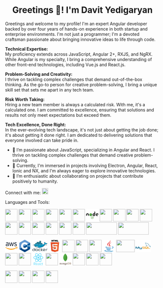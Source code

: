 <h1 align="center" dir="auto">Greetings 👋! I'm Davit Yedigaryan</h1>

<p>
  Greetings and welcome to my profile! I'm an expert Angular developer backed by over four years of hands-on experience in both startup and enterprise environments. I'm not just a programmer; I'm a devoted craftsman passionate about bringing innovative ideas to life through code.

**Technical Expertise:**
<br/>
My proficiency extends across JavaScript, Angular 2+, RXJS, and NgRX. While Angular is my specialty, I bring a comprehensive understanding of other front-end technologies, including Vue.js and React.js.

**Problem-Solving and Creativity:**
<br/>
I thrive on tackling complex challenges that demand out-of-the-box thinking. As the go-to person for creative problem-solving, I bring a unique skill set that sets me apart in any tech team.

**Risk Worth Taking:**
<br/>
Hiring a new team member is always a calculated risk. With me, it's a calculated one. I am committed to excellence, ensuring that solutions and results not only meet expectations but exceed them.

**Tech Excellence, Done Right:**
<br/>
In the ever-evolving tech landscape, it's not just about getting the job done; it's about getting it done right. I am dedicated to delivering solutions that everyone involved can take pride in.
</p>


- 👀 I’m passionate about JavaScript, specializing in Angular and React. I thrive on tackling complex challenges that demand creative problem-solving.
- 🌱 Currently, I'm immersed in projects involving Electron, Angular, React, Ionic and NX, and I'm always eager to explore innovative technologies.
- 💞️ I’m enthusiastic about collaborating on projects that contribute positively to humanity.


Connect with me:
<a href="https://www.linkedin.com/in/davit-yedigaryan-web3-solidity-angular-javascript-developer/"><img src="https://content.linkedin.com/content/dam/me/brand/en-us/brand-home/logos/In-Blue-Logo.png.original.png" width="20" height="20"/></a>


Languages and Tools: 

<a href="https://angular.io/" rel="nofollow"><img src="https://angular.io/assets/images/logos/angularjs/AngularJS-Shield.svg" width="40" height="40"/></a>
<a href="https://rxjs.dev/" rel="nofollow"><img src="https://seeklogo.com/images/R/rxjs-logo-DD3DF87EEF-seeklogo.com.png" width="40" height="40"/></a>
<a href="https://nestjs.com/" rel="nofollow"><img src="https://nestjs.com/logo-small.ede75a6b.svg" width="40" height="40"/></a>
<a href="https://ngrx.io/" rel="nofollow"><img src="https://ngrx.io/assets/images/badge.svg" width="40" height="40"/></a>
<a href="https://www.electronjs.org/" rel="nofollow"><img src="https://www.electronjs.org/assets/img/logo.svg" width="40" height="40"/></a>
<a href="https://nextjs.org/" rel="nofollow"><img src="https://d2nir1j4sou8ez.cloudfront.net/wp-content/uploads/2021/12/nextjs-boilerplate-logo.png" width="40" height="40"/></a>
<a href="https://expressjs.com/" rel="nofollow"><img src="https://raw.githubusercontent.com/devicons/devicon/master/icons/nodejs/nodejs-original-wordmark.svg" width="40" height="40"/></a>
<a href="https://sass-lang.com/" rel="nofollow"><img src="https://sass-lang.com/assets/img/logos/logo.svg" width="40" height="40"/></a>
<a href="https://redux.js.org/" rel="nofollow"><img src="https://redux.js.org/img/redux.svg" width="40" height="40"/></a>
<a href="https://getbootstrap.com/" rel="nofollow"><img src="https://getbootstrap.com/docs/5.3/assets/brand/bootstrap-logo-shadow.png" width="40" height="40"/></a>
<a href="https://www.figma.com/" rel="nofollow"><img src="https://encrypted-tbn0.gstatic.com/images?q=tbn:ANd9GcRCHweVdJnbAlrZpfDf9iE1Th9VjUCqIjUpAG_ww7oMF6C8TsbT5S66nauebQ&s" width="40" height="40"/></a>
<a href="https://lesscss.org/" rel="nofollow"><img src="https://lesscss.org/public/img/less_logo.png" width="40" height="40"/></a>
<a href="https://jestjs.io/" rel="nofollow"><img src="https://miro.medium.com/v2/resize:fit:400/0*oNXnMpSxsxaKKMed.png" width="40" height="40"/></a>
<a href="https://mochajs.org/" rel="nofollow"><img src="https://upload.wikimedia.org/wikipedia/commons/thumb/9/90/Mocha_%28JavaScript_framework%29_%28logo%29.svg/2048px-Mocha_%28JavaScript_framework%29_%28logo%29.svg.png" width="40" height="40"/></a>
<a href="https://zeplin.io/" rel="nofollow"><img src="https://cdn.sanity.io/images/wd3e2pma/production/7b336dc26fd85ae98b414761d58238d225876a88-60x48.svg" width="40" height="40"/></a>
<a href="https://www.adobe.com/products/photoshop.html" rel="nofollow"><img src="https://upload.wikimedia.org/wikipedia/commons/thumb/a/af/Adobe_Photoshop_CC_icon.svg/2101px-Adobe_Photoshop_CC_icon.svg.png" width="40" height="40"/></a>
<a href="https://helpx.adobe.com/xd/get-started.html" rel="nofollow"><img src="https://upload.wikimedia.org/wikipedia/commons/thumb/c/c2/Adobe_XD_CC_icon.svg/1200px-Adobe_XD_CC_icon.svg.png" width="40" height="40"/></a>
<a href="https://angularjs.org/" rel="nofollow"><img src="https://angularjs.org/img/angularjs-for-header-only.svg" width="100" height="40"/></a>
<a href="https://firebase.google.com/" rel="nofollow"><img src="https://www.gstatic.com/devrel-devsite/prod/vf713985d8e62ba7506345995097e4b76a060f9dc558a369e9b889efae740fb5f/firebase/images/lockup.svg" width="100" height="40"/></a>

<a href="https://aws.amazon.com/" rel="nofollow"><img src="https://raw.githubusercontent.com/devicons/devicon/master/icons/amazonwebservices/amazonwebservices-original-wordmark.svg" width="40" height="40"/></a>
<a href="https://cplusplus.com/" rel="nofollow"><img src="https://raw.githubusercontent.com/devicons/devicon/master/icons/cplusplus/cplusplus-original.svg" width="40" height="40"/></a>
<a href="https://www.docker.com/" rel="nofollow"><img src="https://raw.githubusercontent.com/devicons/devicon/master/icons/docker/docker-original-wordmark.svg" width="50" height="40"/></a>
<a href="https://lenguajehtml.com/html/" rel="nofollow"><img src="https://raw.githubusercontent.com/devicons/devicon/master/icons/html5/html5-original-wordmark.svg" width="40" height="40"/></a>
<a href="https://lenguajecss.com/css" rel="nofollow"><img src="https://upload.wikimedia.org/wikipedia/commons/thumb/d/d5/CSS3_logo_and_wordmark.svg/1200px-CSS3_logo_and_wordmark.svg.png" width="40" height="40"/></a>
<a href="https://m3.material.io/" rel="nofollow"><img src="https://upload.wikimedia.org/wikipedia/commons/thumb/c/c7/Google_Material_Design_Logo.svg/1024px-Google_Material_Design_Logo.svg.png" width="40" height="40"/></a>
<a href="https://tailwindcss.com/" rel="nofollow"><img src="https://files.raycast.com/nwt9ncojkvwmjfkaada8upafvpnu" width="40" height="40"/></a>
<a href="https://www.java.com/en/" rel="nofollow"><img src="https://raw.githubusercontent.com/devicons/devicon/master/icons/java/java-original.svg" width="40" height="40"/></a>
<a href="https://www.php.net/" rel="nofollow"><img src="https://seeklogo.com/images/E/elephpant-mascot-php-logo-4C78D1AC4E-seeklogo.com.png?v=638245916460000000" width="60" height="40"/></a>
<a href="https://www.mysql.com/" rel="nofollow"><img src="https://raw.githubusercontent.com/devicons/devicon/master/icons/mysql/mysql-original-wordmark.svg" width="50" height="40"/></a>
<a href="https://www.javascript.com/" rel="nofollow"><img src="https://upload.wikimedia.org/wikipedia/commons/thumb/6/6a/JavaScript-logo.png/768px-JavaScript-logo.png" width="40" height="40"/></a>
<a href="https://www.typescriptlang.org/" rel="nofollow"><img src="https://upload.wikimedia.org/wikipedia/commons/thumb/4/4c/Typescript_logo_2020.svg/2048px-Typescript_logo_2020.svg.png" width="40" height="40"/></a>
<a href="https://react.dev/" rel="nofollow"><img src="https://raw.githubusercontent.com/devicons/devicon/master/icons/react/react-original-wordmark.svg" width="40" height="40"/></a>
<a href="https://ionicframework.com/" rel="nofollow"><img src="https://encrypted-tbn0.gstatic.com/images?q=tbn:ANd9GcRA9c2U7QD2LswAMhenhuhz3Kr0Sr7E4mmDIA&usqp=CAU" width="40" height="40"/></a>
<a href="https://www.mongodb.com/" rel="nofollow"><img src="https://raw.githubusercontent.com/devicons/devicon/master/icons/mongodb/mongodb-original-wordmark.svg" width="40" height="40"/></a>
<a href="https://git-scm.com/" rel="nofollow"><img src="https://camo.githubusercontent.com/fcafa5ebc1f5f789ae7d012a3ecd8fe7bda49516591caf7c37698f764165d880/68747470733a2f2f7777772e766563746f726c6f676f2e7a6f6e652f6c6f676f732f6769742d73636d2f6769742d73636d2d69636f6e2e737667" width="40" height="40"/></a>
<a href="https://graphql.org/" rel="nofollow"><img src="https://camo.githubusercontent.com/2a573647c2b7a1ade3e2442d351af0e73d9a7ae08dddaa8abd12f18f5ce8fe3a/68747470733a2f2f7777772e766563746f726c6f676f2e7a6f6e652f6c6f676f732f6772617068716c2f6772617068716c2d69636f6e2e737667](https://www.google.com/url?sa=i&url=https%3A%2F%2Fen.wikipedia.org%2Fwiki%2FGraphQL&psig=AOvVaw3JWb9YmLbhvMmG3oM2v-DT&ust=1728650248003000&source=images&cd=vfe&opi=89978449&ved=0CBQQjRxqFwoTCPiau5Hqg4kDFQAAAAAdAAAAABAE)" width="40" height="40"/></a>
<a href="https://www.postman.com/" rel="nofollow"><img src="https://camo.githubusercontent.com/a13ca5b988ada41839ebe4f88455e63419a1b56fcb5eda207794cd1649a61d2c/68747470733a2f2f7777772e766563746f726c6f676f2e7a6f6e652f6c6f676f732f676574706f73746d616e2f676574706f73746d616e2d69636f6e2e737667" width="40" height="40"/></a>

<a href="https://ubuntu.com/" rel="nofollow"><img src="https://encrypted-tbn0.gstatic.com/images?q=tbn:ANd9GcQ0RojcudKdBRNQ5eWodCX6fa1XBFLxE6TPIA&usqp=CAU" width="40" height="40"/></a>
<a href="https://archlinux.org/" rel="nofollow"><img src="https://p7.hiclipart.com/preview/414/79/759/logo-arch-linux-computer-icons-manjaro-linux-desktop-wallpaper-linux.jpg" width="40" height="40"/></a>
<a href="https://linuxmint.com/" rel="nofollow"><img src="https://banner2.cleanpng.com/20180613/bli/kisspng-linux-mint-installation-arch-linux-cinnamon-mint-5b211d2d4d3535.6633555515288968133163.jpg" width="40" height="40"/></a>
<a href="https://www.apple.com/macos/sonoma/" rel="nofollow"><img src="https://w7.pngwing.com/pngs/236/939/png-transparent-apple-macos-apple-love-text-computer.png" width="40" height="40"/></a>

  
